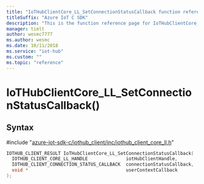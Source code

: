 ```yaml
---                             
title: "IoTHubClientCore_LL_SetConnectionStatusCallback function reference | Microsoft Docs" 
titleSuffix: "Azure IoT C SDK"            
description: "This is the function reference page for IoTHubClientCore_LL_SetConnectionStatusCallback() in the Azure IoT C SDK. This SDK is used with Azure IoT Hub and Azure IoT Hub Device Provisioning Service"            
manager: timlt                 
author: wesmc7777              
ms.author: wesmc               
ms.date: 10/11/2018                    
ms.service: "iot-hub"             
ms.custom: ""                
ms.topic: "reference"        
---                            
```


# IoTHubClientCore_LL_SetConnectionStatusCallback()

## Syntax

\#include "[azure-iot-sdk-c/iothub_client/inc/iothub_client_core_ll.h](../iothub-client-core-ll-h.md)"  
```C
IOTHUB_CLIENT_RESULT IoTHubClientCore_LL_SetConnectionStatusCallback(
  IOTHUB_CLIENT_CORE_LL_HANDLE              iotHubClientHandle,
  IOTHUB_CLIENT_CONNECTION_STATUS_CALLBACK  connectionStatusCallback,
  void *                                    userContextCallback
);
```

